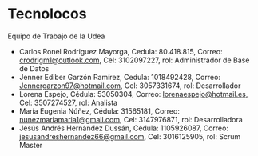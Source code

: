 # Tecnolocos
Equipo de Trabajo de la Udea

- Carlos Ronel Rodriguez Mayorga, Cedula: 80.418.815, Correo: crodrigm1@outlook.com, Cel: 3102097227, rol: Administrador de Base de Datos
- Jenner Ediber Garzón Ramírez, Cedula: 1018492428, Correo: Jennergarzon97@hotmail.com, Cel: 3057331674, rol: Desarrollador
- Lorena Espejo, Cédula: 53050304, Correo: lorenaespejo@hotmail.es, Cel: 3507274527, rol: Analista
- María Eugenia Núñez, Cédula: 31565181, Correo: nunezmariamaria1@gmail.com, Cel: 3147976871, rol: Desarrolladora
- Jesús Andrés Hernández Dussán, Cédula: 1105926087, Correo: jesusandreshernandez66@gmail.com, Cel: 3016125905, rol: Scrum Master

